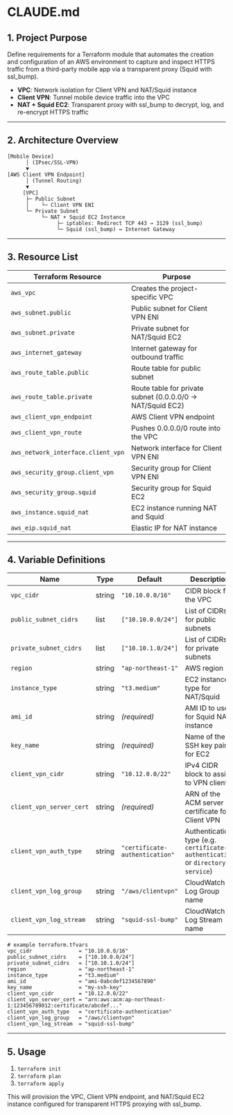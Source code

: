 # CLAUDE.md

## 1. Project Purpose
Define requirements for a Terraform module that automates the creation and configuration of an AWS environment to capture and inspect HTTPS traffic from a third-party mobile app via a transparent proxy (Squid with ssl_bump).

- **VPC**: Network isolation for Client VPN and NAT/Squid instance  
- **Client VPN**: Tunnel mobile device traffic into the VPC  
- **NAT + Squid EC2**: Transparent proxy with ssl_bump to decrypt, log, and re-encrypt HTTPS traffic

---

## 2. Architecture Overview

```text
[Mobile Device]
      │ (IPsec/SSL-VPN)
      ▼
[AWS Client VPN Endpoint]
      │ (Tunnel Routing)
      ▼
     [VPC]
      ├─ Public Subnet
      │    └─ Client VPN ENI
      └─ Private Subnet
           └─ NAT + Squid EC2 Instance
                ├─ iptables: Redirect TCP 443 → 3129 (ssl_bump)
                └─ Squid (ssl_bump) ↔ Internet Gateway
````

---

## 3. Resource List

| Terraform Resource                 | Purpose                                                    |
| ---------------------------------- | ---------------------------------------------------------- |
| `aws_vpc`                          | Creates the project-specific VPC                           |
| `aws_subnet.public`                | Public subnet for Client VPN ENI                           |
| `aws_subnet.private`               | Private subnet for NAT/Squid EC2                           |
| `aws_internet_gateway`             | Internet gateway for outbound traffic                      |
| `aws_route_table.public`           | Route table for public subnet                              |
| `aws_route_table.private`          | Route table for private subnet (0.0.0.0/0 → NAT/Squid EC2) |
| `aws_client_vpn_endpoint`          | AWS Client VPN endpoint                                    |
| `aws_client_vpn_route`             | Pushes 0.0.0.0/0 route into the VPC                        |
| `aws_network_interface.client_vpn` | Network interface for Client VPN ENI                       |
| `aws_security_group.client_vpn`    | Security group for Client VPN ENI                          |
| `aws_security_group.squid`         | Security group for Squid EC2                               |
| `aws_instance.squid_nat`           | EC2 instance running NAT and Squid                         |
| `aws_eip.squid_nat`                | Elastic IP for NAT instance                                |

---

## 4. Variable Definitions

| Name                     | Type   | Default                        | Description                                                                    |
| ------------------------ | ------ | ------------------------------ | ------------------------------------------------------------------------------ |
| `vpc_cidr`               | string | `"10.10.0.0/16"`               | CIDR block for the VPC                                                         |
| `public_subnet_cidrs`    | list   | `["10.10.0.0/24"]`             | List of CIDRs for public subnets                                               |
| `private_subnet_cidrs`   | list   | `["10.10.1.0/24"]`             | List of CIDRs for private subnets                                              |
| `region`                 | string | `"ap-northeast-1"`             | AWS region                                                                     |
| `instance_type`          | string | `"t3.medium"`                  | EC2 instance type for NAT/Squid                                                |
| `ami_id`                 | string | *(required)*                   | AMI ID to use for Squid NAT instance                                           |
| `key_name`               | string | *(required)*                   | Name of the SSH key pair for EC2                                               |
| `client_vpn_cidr`        | string | `"10.12.0.0/22"`               | IPv4 CIDR block to assign to VPN clients                                       |
| `client_vpn_server_cert` | string | *(required)*                   | ARN of the ACM server certificate for Client VPN                               |
| `client_vpn_auth_type`   | string | `"certificate-authentication"` | Authentication type (e.g. `certificate-authentication` or `directory-service`) |
| `client_vpn_log_group`   | string | `"/aws/clientvpn"`             | CloudWatch Log Group name                                                      |
| `client_vpn_log_stream`  | string | `"squid-ssl-bump"`             | CloudWatch Log Stream name                                                     |

```hcl
# example terraform.tfvars
vpc_cidr               = "10.10.0.0/16"
public_subnet_cidrs    = ["10.10.0.0/24"]
private_subnet_cidrs   = ["10.10.1.0/24"]
region                 = "ap-northeast-1"
instance_type          = "t3.medium"
ami_id                 = "ami-0abcdef1234567890"
key_name               = "my-ssh-key"
client_vpn_cidr        = "10.12.0.0/22"
client_vpn_server_cert = "arn:aws:acm:ap-northeast-1:123456789012:certificate/abcdef..."
client_vpn_auth_type   = "certificate-authentication"
client_vpn_log_group   = "/aws/clientvpn"
client_vpn_log_stream  = "squid-ssl-bump"
```

---

## 5. Usage

1. `terraform init`
2. `terraform plan`
3. `terraform apply`

This will provision the VPC, Client VPN endpoint, and NAT/Squid EC2 instance configured for transparent HTTPS proxying with ssl\_bump.
